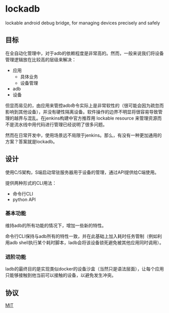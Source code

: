 # lockadb

lockable android debug bridge, for managing devices precisely and safely

## 目标

在全自动化管理中，对于adb的依赖程度是非常高的。然而，一般来说我们将设备管理逻辑放在比较高的层级来解决：

- 应用
    - 具体业务
    - 设备管理
- adb
- 设备

但显而易见的，由应用来管控adb命令实际上是非常软性的（很可能会因为疏忽而影响到其他设备），并没有硬性隔离设备。软件操作的边界不明显将很容易导致管理的越界与混乱。在jenkins构建中官方推荐用 lockable resource 来管理资源而不是流水线中用代码进行管理已经说明了很多问题。

然而在日常开发中，使用场景远不局限于jenkins。那么，有没有一种更加通用的方案？答案就是lockadb。

## 设计

使用C/S架构，S端启动常驻服务器用于设备的管理，通过API提供给C端使用。

提供两种形式的CLI用法：

- 命令行CLI
- python API

### 基本功能

维持adb的所有功能的情况下，增加一些新的特性。

命令行CLI保持与adb所有的特性一致，并在此基础上加入耗时任务管制（例如利用adb shell执行某个耗时脚本，ladb会将该设备锁死避免被其他应用同时调用）。

### 进阶功能

ladb的最终目的是实现类似docker的设备沙盒（当然只是语法层面），让每个应用只能够接触到他当前可以接触的设备，以避免发生冲突。

## 协议

[MIT](LICENSE)
